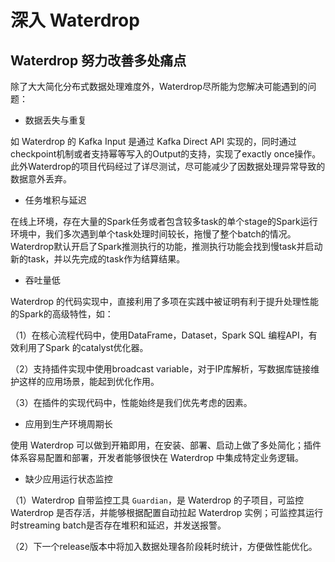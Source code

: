# 深入 Waterdrop

## Waterdrop 努力改善多处痛点

除了大大简化分布式数据处理难度外，Waterdrop尽所能为您解决可能遇到的问题：

* 数据丢失与重复

如 Waterdrop 的 Kafka Input 是通过 Kafka Direct API 实现的，同时通过checkpoint机制或者支持幂等写入的Output的支持，实现了exactly once操作。此外Waterdrop的项目代码经过了详尽测试，尽可能减少了因数据处理异常导致的数据意外丢弃。

* 任务堆积与延迟

在线上环境，存在大量的Spark任务或者包含较多task的单个stage的Spark运行环境中，我们多次遇到单个task处理时间较长，拖慢了整个batch的情况。Waterdrop默认开启了Spark推测执行的功能，推测执行功能会找到慢task并启动新的task，并以先完成的task作为结算结果。

* 吞吐量低

Waterdrop 的代码实现中，直接利用了多项在实践中被证明有利于提升处理性能的Spark的高级特性，如：

（1）在核心流程代码中，使用DataFrame，Dataset，Spark SQL  编程API，有效利用了Spark 的catalyst优化器。

（2）支持插件实现中使用broadcast variable，对于IP库解析，写数据库链接维护这样的应用场景，能起到优化作用。

（3）在插件的实现代码中，性能始终是我们优先考虑的因素。

* 应用到生产环境周期长

使用 Waterdrop 可以做到开箱即用，在安装、部署、启动上做了多处简化；插件体系容易配置和部署，开发者能够很快在 Waterdrop 中集成特定业务逻辑。

* 缺少应用运行状态监控

（1）Waterdrop 自带监控工具 `Guardian`，是 Waterdrop 的子项目，可监控 Waterdrop 是否存活，并能够根据配置自动拉起 Waterdrop 实例；可监控其运行时streaming batch是否存在堆积和延迟，并发送报警。

（2）下一个release版本中将加入数据处理各阶段耗时统计，方便做性能优化。

